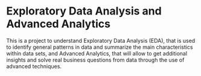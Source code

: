 # Exploratory Data Analysis and Advanced Analytics

This is a project to understand Exploratory Data Analysis (EDA), that is used to identify general patterns in data and summarize the main
characteristics within data sets, and Advanced Analytics, that will allow to get additional insights and solve real business questions from data
through the use of advanced techniques.

